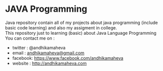 JAVA Programming
====
Java repository contain all of my projects about java programming (include basic code learning) and also my assigment in college.
<br/>This repository just to learning (basic) about Java Language Programming
<br>You can contact me on :
<br/>
* twitter : @andhikamaheva
* email	: andhikamaheva@gmail.com
* facebook: https://www.facebook.com/andhikamaheva
* website : http://andhikamaheva.com
